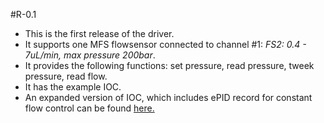 #R-0.1
* This is the first release of the driver. 
* It supports one MFS flowsensor connected to channel #1: *FS2: 0.4 - 7uL/min, max pressure 200bar*.
* It provides the following functions: set pressure, read pressure, tweek pressure, read flow.
* It has the example IOC.
* An expanded version of IOC, which includes ePID record for constant flow control can be found [here.](https://github.com/oksanagit/elveFlowESmobile)

